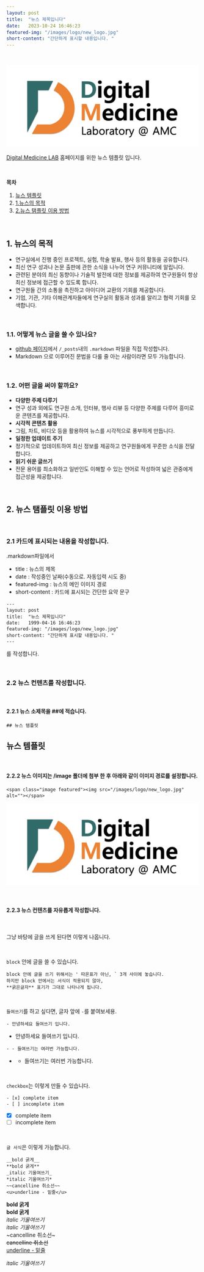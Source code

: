 ```yaml
---
layout: post
title:  "뉴스 제목입니다" 
date:   2023-10-24 16:46:23
featured-img: "/images/logo/new_logo.jpg"
short-content: "간단하게 표시할 내용입니다. " 
---
```

<!-- 
## 뉴스 템플릿 -->

<br> 

<span class="image featured"><img src="/images/logo/new_logo.jpg" alt=""></span>


[Digital Medicine LAB](https://ydon1111.github.io/) 홈페이지를 위한 뉴스 템플릿 입니다.


<br>

**목차**
1. [뉴스 템플릿](#뉴스-템플릿)
2. [1.뉴스의 목적](#1-뉴스의-목적)
3. [2.뉴스 탬플릿 이용 방법](#2-뉴스-탬플릿-이용-방법)

<br>

## 1. 뉴스의 목적

- 연구실에서 진행 중인 프로젝트, 실험, 학술 발표, 행사 등의 활동을 공유합니다.  
- 최신 연구 성과나 논문 출판에 관한 소식을 나누어 연구 커뮤니티에 알립니다.  
- 관련된 분야의 최신 동향이나 기술적 발전에 대한 정보를 제공하여 연구원들이 항상 최신 정보에 접근할 수 있도록 합니다.  
- 연구원들 간의 소통을 촉진하고 아이디어 교환의 기회를 제공합니다.  
- 기업, 기관, 기타 이해관계자들에게 연구실의 활동과 성과를 알리고 협력 기회를 모색합니다.  

<br>

### 1.1. 어떻게 뉴스 글을 쓸 수 있나요?  
- [github 페이지](https://github.com/ydon1111/ydon1111.github.io)에서 `/_posts`내의 `.markdown` 파일을 직접 작성합니다.
- Markdown 으로 이루어진 문법을 다룰 줄 아는 사람이라면 모두 가능합니다.


<br>

### 1.2. 어떤 글을 써야 할까요?  

- **다양한 주제 다루기**  
- 연구 성과 외에도 연구원 소개, 인터뷰, 행사 리뷰 등 다양한 주제를 다루어 흥미로운 콘텐츠를 제공합니다.  
- **시각적 콘텐츠 활용** 
- 그림, 차트, 비디오 등을 활용하여 뉴스를 시각적으로 풍부하게 만듭니다.  
- **일정한 업데이트 주기**
- 정기적으로 업데이트하여 최신 정보를 제공하고 연구원들에게 꾸준한 소식을 전달합니다.  
- **읽기 쉬운 글쓰기** 
- 전문 용어를 최소화하고 일반인도 이해할 수 있는 언어로 작성하여 넓은 관중에게 접근성을 제공합니다.  

<br>

## 2. 뉴스 탬플릿 이용 방법

<br>

### 2.1 카드에 표시되는 내용을 작성합니다.

.markdown파일에서  

- title : 뉴스의 제목  
- date : 작성중인 날짜(수동으로. 자동입력 시도 중)  
- featured-img : 뉴스의 메인 이미지 경로  
- short-content : 카드에 표시되는 간단한 요약 문구  


```
---
layout: post
title:  "뉴스 제목입니다" 
date:   1999-04-16 16:46:23
featured-img: "/images/logo/new_logo.jpg"
short-content: "간단하게 표시할 내용입니다. " 
---
```

를 작성합니다.


<br>


### 2.2 뉴스 컨텐츠를 작성합니다.

<br>


#### 2.2.1 뉴스 소제목을 ##에 적습니다.


```
## 뉴스 템플릿
```
## 뉴스 템플릿

<br>

#### 2.2.2 뉴스 이미지는 /image 폴더에 첨부 한 후 아래와 같이 이미지 경로를 설정합니다.  
```
<span class="image featured"><img src="/images/logo/new_logo.jpg" alt=""></span>  
```
<span class="image featured"><img src="/images/logo/new_logo.jpg" alt=""></span>  

<br>

#### 2.2.3 뉴스 컨텐츠를 자유롭게 작성합니다.

<br>

그냥 바탕에 글을 쓰게 된다면 이렇게 나옵니다. 

<br>

`block` 안에 글을 쓸 수 있습니다.
```
block 안에 글을 쓰기 위해서는 ' 따온표가 아닌, ` 3개 사이에 놓습니다.
하지만 block 안에서는 서식이 적용되지 않아,
**굵은글자** 표기가 그대로 나타나게 됩니다. 
```

<br>

`들여쓰기`를 하고 싶다면, 글자 앞에 `-`를 붙여보세용.  

```
- 안녕하세요 들여쓰기 입니다.
```

- 안녕하세요 들여쓰기 입니다.

```
- - 들여쓰기는 여러번 가능합니다.
```

- - 들여쓰기는 여러번 가능합니다.

<br>

`checkbox`는 이렇게 만들 수 있습니다.
```
- [x] complete item
- [ ] incomplete item
```
- [x] complete item
- [ ] incomplete item

<br>

`글 서식`은 이렇게 가능합니다.
```
__bold 굵게__   
**bold 굵게**  
_italic 기울여쓰기_  
*italic 기울여쓰기*   
~~cancelline 취소선~~  
<u>underline - 밑줄</u>  
```
__bold 굵게__   
**bold 굵게**  
_italic 기울여쓰기_  
*italic 기울여쓰기*   
~cancelline 취소선~  
~~cancelline 취소선~~  
<u>underline - 밑줄</u>  

*italic 기울여쓰기*  